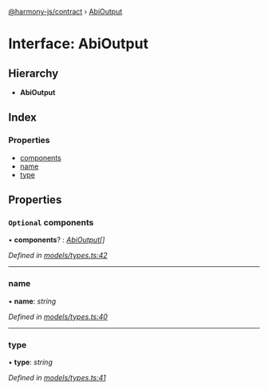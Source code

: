 [@harmony-js/contract](../globals.md) › [AbiOutput](abioutput.md)

# Interface: AbiOutput

## Hierarchy

* **AbiOutput**

## Index

### Properties

* [components](abioutput.md#optional-components)
* [name](abioutput.md#name)
* [type](abioutput.md#type)

## Properties

### `Optional` components

• **components**? : *[AbiOutput](abioutput.md)[]*

*Defined in [models/types.ts:42](https://github.com/FireStack-Lab/Harmony-sdk-core/blob/436f358/packages/harmony-contract/src/models/types.ts#L42)*

___

###  name

• **name**: *string*

*Defined in [models/types.ts:40](https://github.com/FireStack-Lab/Harmony-sdk-core/blob/436f358/packages/harmony-contract/src/models/types.ts#L40)*

___

###  type

• **type**: *string*

*Defined in [models/types.ts:41](https://github.com/FireStack-Lab/Harmony-sdk-core/blob/436f358/packages/harmony-contract/src/models/types.ts#L41)*

